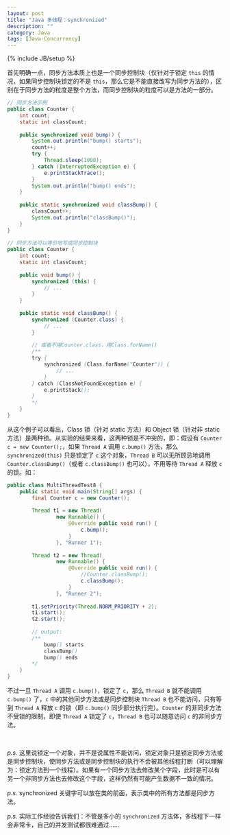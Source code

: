 ```yaml
---
layout: post
title: "Java 多线程：synchronized"
description: ""
category: Java
tags: [Java-Concurrency]
---
```

{% include JB/setup %}

首先明确一点，同步方法本质上也是一个同步控制块（仅针对于锁定 `this` 的情况，如果同步控制块锁定的不是 `this`，那么它是不能直接改写为同步方法的），区别在于同步方法的粒度是整个方法，而同步控制块的粒度可以是方法的一部分。

```java
// 同步方法示例  
public class Counter {  
	int count;  
	static int classCount;  
	  
	public synchronized void bump() {  
		System.out.println("bump() starts");  
		count++;  
		try {  
			Thread.sleep(1000);  
		} catch (InterruptedException e) {  
			e.printStackTrace();  
		}  
		System.out.println("bump() ends");  
	}  
	  
	public static synchronized void classBump() {  
		classCount++;  
		System.out.println("classBump()");  
	}  
}  
  
// 同步方法可以等价地写成同步控制块  
public class Counter {  
	int count;  
	static int classCount;  
	  
	public void bump() {  
		synchronized (this) {  
			// ...  
		}  
	}  
	  
	public static void classBump() {  
		synchronized (Counter.class) {  
			// ...  
		}  
		  
		// 或者不用Counter.class，用Class.forName()  
		/** 
		try { 
			synchronized (Class.forName("Counter")) { 
				// ... 
			} 
		} catch (ClassNotFoundException e) { 
			e.printStack(); 
		} 
		*/  
	}  
}  
```

从这个例子可以看出，Class 锁（针对 static 方法）和 Object 锁（针对非 static 方法）是两种锁。从实验的结果来看，这两种锁是不冲突的，即：假设有 `Counter c = new Counter();`，如果 `Thread A` 调用 `c.bump()` 方法，那么 `synchronized(this)` 只是锁定了 `c` 这个对象，`Thread B` 可以无所顾忌地调用 `Counter.classBump()`（或者 `c.classBump()` 也可以），不用等待 `Thread A` 释放 `c` 的锁。如：

```java
public class MultiThreadTest8 {  
	public static void main(String[] args) {  
		final Counter c = new Counter();  
		  
		Thread t1 = new Thread(  
				new Runnable() {  
					@Override public void run() {  
						c.bump();  
					}  
				}, "Runner 1");  
		  
		Thread t2 = new Thread(  
				new Runnable() {  
					@Override public void run() {  
						//Counter.classBump();  
						c.classBump();  
					}  
				}, "Runner 2");  
		  
		t1.setPriority(Thread.NORM_PRIORITY + 2);  
		t1.start();  
		t2.start();  
		  
		// output:   
		/** 
			bump() starts 
			classBump() 
			bump() ends      
		*/  
	}  
}  
```

不过一旦 `Thread A` 调用 `c.bump()`，锁定了 `c`，那么 `Thread B` 就不能调用 `c.bump()` 了，`c` 中的其他同步方法或是同步控制块 `Thread B` 也不能访问，只有等到 `Thread A` 释放 `c` 的锁（即 `c.bump()` 同步部分执行完）。`Counter` 的非同步方法不受锁的限制，即使 `Thread A` 锁定了 `c`，`Thread B` 也可以随意访问 `c` 的非同步方法。

<br/>

_p.s._ 这里说锁定一个对象，并不是说属性不能访问，锁定对象只是锁定同步方法或是同步控制块，使同步方法或是同步控制块的执行不会被其他线程打断（可以理解为：锁定方法到一个线程）。如果有一个同步方法去修改某个字段，此时是可以有另一个非同步方法也去修改这个字段，这样仍然有可能产生数据不一致的情况。  

_p.s._ synchronized 关键字可以放在类的前面，表示类中的所有方法都是同步方法。

_p.s._ 实际工作经验告诉我们：不管是多小的 `synchronized` 方法体，多线程下一样会非常卡，自己的并发测试都很难通过……